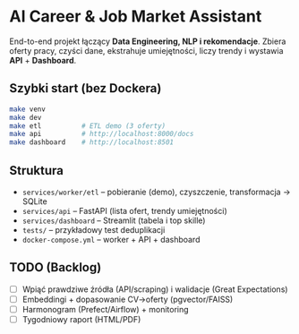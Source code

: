 # AI Career & Job Market Assistant

End-to-end projekt łączący **Data Engineering, NLP i rekomendacje**.
Zbiera oferty pracy, czyści dane, ekstrahuje umiejętności, liczy trendy i wystawia **API** + **Dashboard**.

## Szybki start (bez Dockera)
```bash
make venv
make dev
make etl          # ETL demo (3 oferty)
make api          # http://localhost:8000/docs
make dashboard    # http://localhost:8501
```

## Struktura
- `services/worker/etl` – pobieranie (demo), czyszczenie, transformacja → SQLite
- `services/api` – FastAPI (lista ofert, trendy umiejętności)
- `services/dashboard` – Streamlit (tabela i top skille)
- `tests/` – przykładowy test deduplikacji
- `docker-compose.yml` – worker + API + dashboard

## TODO (Backlog)
- [ ] Wpiąć prawdziwe źródła (API/scraping) i walidacje (Great Expectations)
- [ ] Embeddingi + dopasowanie CV→oferty (pgvector/FAISS)
- [ ] Harmonogram (Prefect/Airflow) + monitoring
- [ ] Tygodniowy raport (HTML/PDF)
